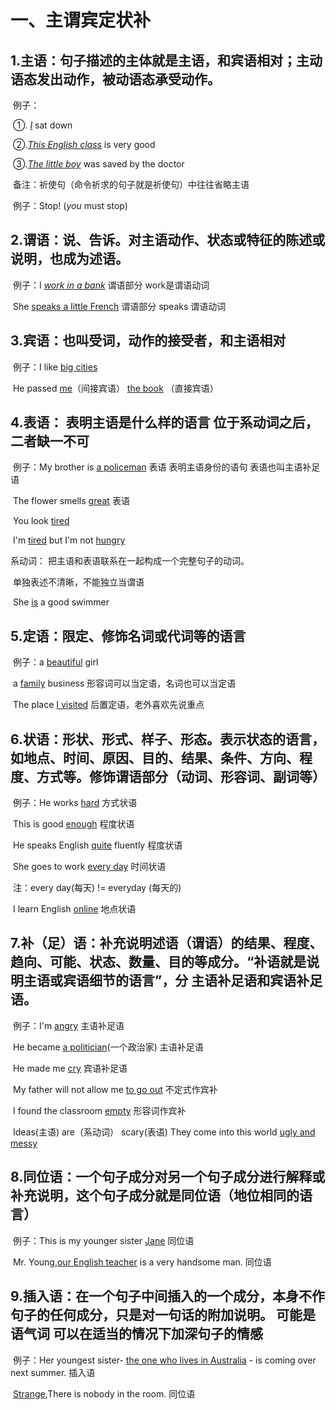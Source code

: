 # 一、主谓宾定状补

## 1.主语：句子描述的主体就是主语，和宾语相对；主动语态发出动作，被动语态承受动作。

​	例子：

​			①. <u>*I*</u> sat down 

​			②.*<u>This English class</u>* is very good

​			③.*<u>The little boy</u>* was saved by the doctor

​	备注：祈使句（命令祈求的句子就是祈使句）中往往省略主语

​		例子：Stop! (*you* must stop)

## 2.谓语：说、告诉。对主语动作、状态或特征的陈述或说明，也成为述语。

​	例子：I <u>*work in a bank*</u>  谓语部分 work是谓语动词

​			She <u>speaks a little French</u>  谓语部分 speaks 谓语动词

## 3.宾语：也叫受词，动作的接受者，和主语相对

​	例子：I like <u>big cities</u>  

​				He passed <u>me</u>（间接宾语） <u>the book</u> （直接宾语）

## 4.表语： 表明主语是什么样的语言 位于系动词之后，二者缺一不可

​	例子：My brother is <u>a policeman</u> 表语 表明主语身份的语句  表语也叫主语补足语

​				The flower smells <u>great</u> 表语

​				You look <u>tired</u>

​				I'm <u>tired</u> but I'm not <u>hungry</u>

   系动词： 把主语和表语联系在一起构成一个完整句子的动词。

​					单独表述不清晰，不能独立当谓语

​				She <u>is</u> a good swimmer 

## 5.定语：限定、修饰名词或代词等的语言

​		例子：a <u>beautiful</u> girl

​					a <u>family</u> business 	形容词可以当定语，名词也可以当定语

​					The place <u>I visited</u>   后置定语，老外喜欢先说重点

## 6.状语：形状、形式、样子、形态。表示状态的语言，如地点、时间、原因、目的、结果、条件、方向、程度、方式等。修饰谓语部分（动词、形容词、副词等）

​		例子：He works <u>hard</u> 方式状语

​					This is good <u>enough</u>  程度状语

​					He speaks English <u>quite</u> fluently 程度状语

​					She goes to work <u>every day</u> 时间状语

​								注：every day(每天) != everyday (每天的)

​					I learn English <u>online</u> 地点状语

## 7.补（足）语：补充说明述语（谓语）的结果、程度、趋向、可能、状态、数量、目的等成分。“补语就是说明主语或宾语细节的语言”，分 主语补足语和宾语补足语。

​			例子：I'm <u>angry</u> 主语补足语

​						He became <u>a politician</u>(一个政治家)  主语补足语

​						He made me <u>cry</u> 宾语补足语

​						My father will not allow me <u>to go out</u> 不定式作宾补 

​						I found the classroom <u>empty</u>  形容词作宾补 

​						Ideas(主语) are（系动词） scary(表语) They come into this world <u>ugly and messy</u>  

## 8.同位语：一个句子成分对另一个句子成分进行解释或补充说明，这个句子成分就是同位语（地位相同的语言）

​			例子：This is my younger sister <u>Jane</u> 同位语

​						Mr. Young,<u>our English teacher</u> is a very handsome man. 同位语

## 9.插入语：在一个句子中间插入的一个成分，本身不作句子的任何成分，只是对一句话的附加说明。 可能是语气词 可以在适当的情况下加深句子的情感

​			例子：Her youngest sister- <u>the one who lives in Australia</u> - is coming over next summer. 插入语

​					<u>Strange</u>,There is nobody in the room. 同位语
